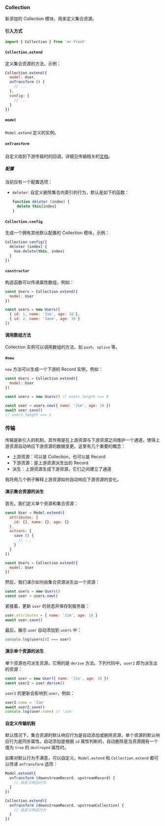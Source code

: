 ### Collection

新添加的 Collection 模块，用来定义集合资源。

#### 引入方式

```javascript
import { Collection } from 'ar-front'
```

#### `Collection.extend`

定义集合资源的方法，示例：

```javascript
Collection.extend({
  model: User,
  onTransform () {
    // ...
  },
  config: {
    // ...
  }
})
```

##### `model`

`Model.extend` 定义的实例。

##### `onTransform`

自定义收到下游传输时的回调，详细见传输相关的[文档](#传输)。

##### 配置

当前仅有一个配置选项：

- `deleter`: 自定义删除集合内索引的行为，默认是如下的函数：

  ```javascript
  function deleter (index) {
    delete this[index]
  }
  ```

#### `Collection.config`

生成一个拥有其他默认配置的 Collection 模块，示例：

```javascript
Collection.config({
  deleter (index) {
    Vue.delete(this, index)
  }
})
```

#### `constructor`

构造函数可以传递属性数组，例如：

```javascript
const Users = Collection.extend({
  model: User
})

const users = new Users([
  { id: 1, name: 'Jim', age: 18 },
  { id: 2, name: 'Jane', age: 19 }
])
```

#### 调用数组方法

Collection 实例可以调用数组的方法，如 `push`、`splice` 等。

#### `#new`

`new` 方法可以生成一个下游的 Record 实例，例如：

```javascript
const Users = Collection.extend({
  model: User
})

const users = new Users() // users.length === 0

const user = users.new({ name: 'Jim', age: 18 })
await user.save()
// users.length === 1
```

### 传输

传输是新引入的机制，其作用是在上游资源与下游资源之间维护一个通道，使得上游资源自动响应下游资源的数据变更。这里有几个重要的概念：

- 上游资源：可以是 Collection，也可以是 Record
- 下游资源：是上游资源派生出的 Record
- 派生：上游资源生成下游资源，它们之间建立了通道

我将用几个例子解释上游资源如何自动响应下游资源的变化。

#### 演示集合资源的派生

首先，我们定义单个资源和集合资源：

```javascript
const User = Model.extend({
  attributes: {
    id: {}, name: {}, age: {}
  },
  actions: {
    save () {
      // ...
    }
  }
})

const Users = Collection.extend({
  model: User
})
```

然后，我们演示如何由集合资源派生出一个资源：

```javascript
const users = new Users()
const user = users.new()
```

紧接着，更新 `user` 的状态并保存到服务器：

```javascript
user.attributes = { name: 'Jim', age: 18 }
await user.save()
```

最后，展示 `user` 自动添加到 `users` 中：

```javascript
console.log(users[0] === user)
```

#### 演示单个资源的派生

单个资源也可派生资源，它用的是 `derive` 方法。下列代码中，`user2` 即为派生出的资源：

```javascript
const user = new User({ name: 'Jin', age: 18 })
const user2 = user.derive()
```

`user2` 的更新会影响到 `user`，例如：

```javascript
user2.name = 'Jim'
await user2.save()
console.log(user.name) // 'Jim'
```

#### 自定义传输机制

默认情况下，集合资源的默认响应行为是自动添加或删除资源，单个资源的默认响应行为是同步属性。自动添加是根据 `id` 属性判断的，自动删除是当资源拥有一个值为 `true` 的 `destroyed` 属性时。

如果对默认行为不满意，可以自定义，`Model.extend` 和 `Collection.extend` 都可以传递 `onTransform` 选项：

```javascript
Model.extend({
  onTransform (downstreamRecord, upstreamRecord) {
    // 自定义响应行为
  }
})

Collection.extend({
  onTransform (downstreamRecord, upstreamCollection) {
    // 自定义响应行为
  }
})
```
